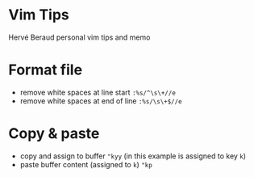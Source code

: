 # Vim Tips
Hervé Beraud personal vim tips and memo

# Format file
- remove white spaces at line start `:%s/^\s\+//e`
- remove white spaces at end of line `:%s/\s\+$//e`

# Copy & paste
- copy and assign to buffer `"kyy` (in this example is assigned to key `k`)
- paste buffer content (assigned to `k`) `"kp`
